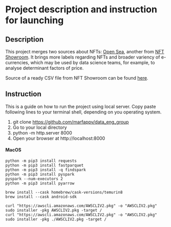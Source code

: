 # Project description and instruction for launching

## Description
This project merges two sources about NFTs: [Open Sea](https://opensea.io), another from [NFT Showroom](https://nftshowroom.com). It brings more labels regarding NFTs and broader variency of e-currencies, which may be used by data science teams, for example, to analyse determinant factors of price.

Source of a ready CSV file from NFT Showroom can be found [here](https://www.kaggle.com/datasets/vepnar/nft-art-dataset).

## Instruction
This is a guide on how to run the project using local server. Copy paste following lines to your terminal shell, depending on you operating system.

1. git clone https://github.com/marfappv/data_eng_group
2. Go to your local directory
3. python -m http.server 8000
4. Open your browser at http://localhost:8000

#### MacOS
```
python -m pip3 install requests
python -m pip3 install fastparquet
python -m pip3 install -q findspark
python -m pip3 install pyspark
pyspark --num-executors 2
python -m pip3 install pyarrow

brew install --cask homebrew/cask-versions/temurin8
brew install --cask android-sdk

curl "https://awscli.amazonaws.com/AWSCLIV2.pkg" -o "AWSCLIV2.pkg"
sudo installer -pkg AWSCLIV2.pkg -target /
curl "https://awscli.amazonaws.com/AWSCLIV2.pkg" -o "AWSCLIV2.pkg"
sudo installer -pkg ./AWSCLIV2.pkg -target /
```